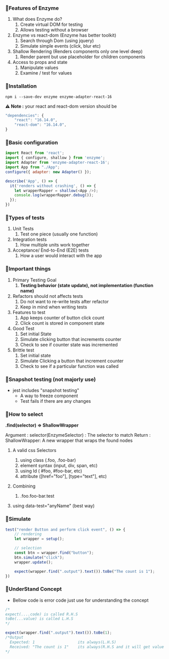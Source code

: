 ### 📘Features of Enzyme
1. What does Enzyme do?
   1. Create virtual DOM for testing
   2. Allows testing without a browser
2. Enzyme vs react-dom (Enzyme has better toolkit)
   1. Search through Dom (using jquery)
   2. Simulate simple events (click, blur etc)
3. Shallow Rendering (Renders components only one level deep)
   1. Render parent but use placeholder for children components
4. Access to props and state
   1. Manipulate values
   2. Examine / test for values

### 📘Installation

```
npm i --save-dev enzyme enzyme-adapter-react-16
```

**⚠️ Note :** your react and react-dom version should be 

```js
"dependencies": {
    "react": "16.14.0",
    "react-dom": "16.14.0",
}
```

### 📘Basic configuration

```js
import React from 'react';
import { configure, shallow } from 'enzyme';
import Adapter from 'enzyme-adapter-react-16';
import App from "./App";
configure({ adapter: new Adapter() });

describe('App', () => {
  it('renders without crashing', () => {
    let wrapperRapper = shallow(<App />);
    console.log(wrapperRapper.debug());
  });
})
```

### 📘Types of tests
1. Unit Tests
   1. Test one piece (usually one function)
2. Integration tests
   1. How multiple units work together
3. Acceptance/ End-to-End (E2E) tests
   1. How a user would interact with the app

### 📘Important things
1. Primary Testing Goal
   1. **Testing behavior (state update), not implementation (function name)**
2. Refactors should not affects tests
   1. Do not want to re-write tests after refactor
   2. Keep in mind when writing tests
3. Features to test
   1. App keeps counter of button click count
   2. Click count is stored in component state
4. Good Test
   1. Set initial State
   2. Simulate clicking button that increments counter
   3. Check to see if counter state was incremented
5. Brittle test
   1. Set initial state
   2. Simulate Clicking a button that increment counter
   3. Check to see if a particular function was called

### 📘Snapshot testing (not majorly use)
* jest includes "snapshot testing"
  * A way to freeze component
  * Test fails if there are any changes

### 📘How to select
**.find(selector) => ShallowWrapper**

Argument : selector(EnzymeSelector) : The selector to match
Return : ShallowWrapper: A new wrapper that wraps the found nodes

1. A valid css Selectors
   1. using class (.foo, .foo-bar)
   2. element syntax (input, div, span, etc)
   3. using Id ( #foo, #foo-bar, etc)
   4. attribute (\[href="foo"], \[type="text"], etc)

2. Combining 
   1. .foo.foo-bar.test
3. using data-test="anyName" (best way)

### 📘Simulate

```js
test("render Button and perform click event", () => {
    // rendering
    let wrapper = setup();

    // selection
    const btn = wrapper.find("button");
    btn.simulate("click");
    wrapper.update();

    expect(wrapper.find(".output").text()).toBe("The count is 1");
})
```

### 📘UnderStand Concept
* Bellow code is error code just use for understanding the concept
```js
/*
expect(....code) is called R.H.S
toBe(...value) is called L.H.S
*/

expect(wrapper.find(".output").text()).toBe(1);
/*Output
  Expected: 1                   its always(L.H.S)
  Received: "The count is 1"    its always(R.H.S and it will get value from virtual DOM)
*/
```